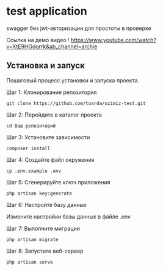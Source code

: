 # test application 
swagger без jwt-авторизации для простоты в проверке

Ссылка на демо видео
!
https://www.youtube.com/watch?v=XtE9HGdgrrk&ab_channel=archie

## Установка и запуск

Пошаговый процесс установки и запуска проекта.

Шаг 1: Клонирование репозитория
```
git clone https://github.com/toarda/ozimiz-test.git
```
Шаг 2: Перейдите в каталог проекта
```
cd Ваш репозиторий
```
Шаг 3: Установите зависимости
```
composer install
```
Шаг 4: Создайте файл окружения
```
cp .env.example .env
```
Шаг 5: Сгенерируйте ключ приложения
```
php artisan key:generate
```
Шаг 6: Настройте базу данных

Измените настройки базы данных в файле .env

Шаг 7: Выполните миграции
```
php artisan migrate
```
Шаг 8: Запустите веб-сервер
```
php artisan serve
```


